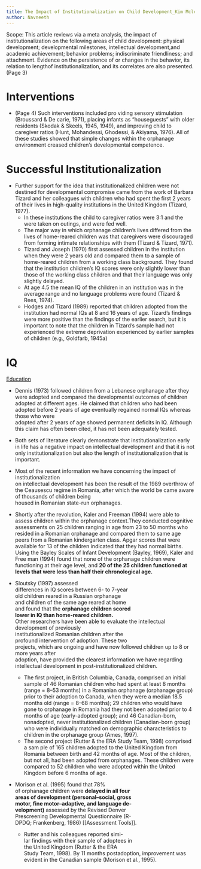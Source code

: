 ```yaml
---
title: The Impact of Institutionalization on Child Development_Kim Mclean
author: Navneeth
---
```




Scope: This article reviews via a meta analysis, the impact of institutionalization on the following areas of child development: physical development; developmental milestones, intellectual development,and academic achievement; behavior problems; indiscriminate friendliness; and attachment. Evidence on the persistence of or changes in the behavior, its relation to lengthof institutionalization, and its correlates are also presented.(Page 3)


 # Interventions

 - (Page 4) Such interventions included pro viding sensory stimulation (Broussard & De carie, 1971), placing infants as “houseguests” with older residents (Skodak & Skeels, 1945, 1949), and improving child to caregiver ratios (Hunt, Mohandessi, Ghodessi, & Akiyama, 1976). All of these studies showed that simple changes within the orphanage environment creased children’s developmental competence. 

# Successful Institutionalization
-  Further support for the idea that institutionalized children were not destined for developmental compromise came from the work of Barbara Tizard and her colleagues with children who had spent the first 2 years of their lives in high-quality institutions in the United Kingdom (Tizard, 1977).
	-  In these institutions the child to caregiver ratios were 3:1 and the were taken on outings, and were fed well.
	-  The major way in which orphanage children’s lives differed from the lives of home-reared children was that caregivers were discouraged from forming intimate relationships with them (Tizard & Tizard, 1971). 
	- Tizard and Joseph (1970) first assessed children in the institution when they were 2 years old and compared them to a sample of home-reared children from a working class background. They found that the institution children’s IQ scores were only slightly lower than those of the working class children and that their language was only slightly delayed. 
	- At age 4.5 the mean IQ of the children in an institution was in the average range and no language problems were found (Tizard & Rees, 1974). 
	- Hodges and Tizard (1989) reported that children adopted from the institution had normal IQs at 8 and 16 years of age. Tizard’s findings were more positive than the findings of the earlier search, but it is important to note that the children in Tizard’s sample had not experienced the extreme deprivation experienced by earlier samples of children  (e.g., Goldfarb, 1945a)

# IQ 
[Education](Education) 

-  Dennis (1973) followed  children from a Lebanese orphanage after they  
were adopted and compared the developmental outcomes of children adopted at different ages. He claimed that children who had been adopted before 2 years of age eventually regained normal IQs whereas those who were  
adopted after 2 years of age showed permanent deficits in IQ. Although this claim has often been cited, it has not been adequately tested.

-  Both sets of literature clearly demonstrate that institutionalization early in  life has a negative impact on intellectual development and that it is not only institutionalization but also the length of institutionalization that is important.  

- Most of the recent information we have concerning the impact of institutionalization  
  on intellectual development has been the result of the 1989 overthrow of the Ceausescu regime in Romania, after 
  which the world be came aware of thousands of children being  
  housed in Romanian state-run orphanages.

- Shortly after the revolution, Kaler and  Freeman (1994) were able to assess children  within the orphanage context.They conducted cognitive assessments on 25 children ranging  in age from 23 to 50 months who resided in a Romanian orphanage and compared them to same age peers from a Romanian kindergarten class. Apgar scores that were available for 13 of the children indicated that they had normal births. Using the Bayley Scales of Infant Development (Bayley, 1969), Kaler and Free  man (1994) found that none of the orphanage  children were functioning at their age level, and **20 of the 25 children functioned at levels  that were less than half their chronological  age.**

- Sloutsky (1997) assessed  
differences in IQ scores between 6- to 7-year  
old children reared in a Russian orphanage  
and children of the same age reared at home  
and found that the **orphanage children scored  
lower in IQ than home-reared children.**  
Other researchers have been able to evaluate the intellectual development of previously  
institutionalized Romanian children after the  
profound intervention of adoption. These two  
projects, which are ongoing and have now followed children up to 8 or more years after  
adoption, have provided the clearest information we have regarding intellectual development in post-institutionalized children.
	- The first  project, in British Columbia, Canada, comprised an initial sample of 46 Romanian children who had spent at least 8 months (range =  8–53 months) in a Romanian orphanage (orphanage group) prior to their adoption to Canada, when they were a median 18.5 months  old (range = 8–68 months); 29 children who would have gone to orphanage in Romania had they not been adopted prior to 4 months of age (early-adopted group); and 46 Canadian-born, nonadopted, never institutionalized children (Canadian-born group) who were individually matched on demographic characteristics to children in the orphanage group (Ames, 1997). 
	- The second project (Rutter &  the ERA Study Team, 1998) comprised a sam  ple of 165 children adopted to the United  Kingdom from Romania between birth and 42  months of age. Most of the children, but not  all, had been adopted from orphanages. These  children were compared to 52 children who  were adopted within the United Kingdom before 6 months of age.
	
- Morison et al. (1995) found that 78%  
of orphanage children were **delayed in all four  
areas of development (personal–social, gross  
motor, fine motor–adaptive, and language de-  
velopment)** assessed by the Revised Denver  
Prescreening Developmental Questionnaire (R-  
DPDQ; Frankenberg, 1986) [[Assessment Tools]]. 
	- Rutter and his colleagues reported simi-  
	lar findings with their sample of adoptees in  
	the United Kingdom (Rutter & the ERA  
	Study Team, 1998).  By 11 months postadoption, improvement was evident in the Canadian sample (Morison et al., 1995).